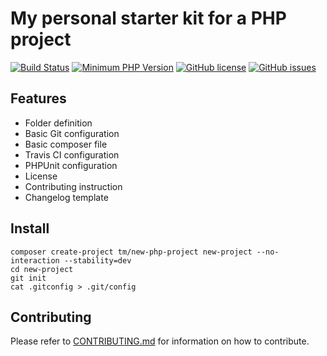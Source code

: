 # My personal starter kit for a PHP project

[![Build Status](https://img.shields.io/badge/build-passing-brightgreen.svg)]()
[![Minimum PHP Version](https://img.shields.io/badge/php-%3E%3D%205.6-8892BF.svg?style=flat-square)](https://php.net/)
[![GitHub license](https://img.shields.io/badge/license-MIT-blue.svg)](https://raw.githubusercontent.com/tommy-muehle/php-repository-starter/master/LICENSE)
[![GitHub issues](https://img.shields.io/github/issues/tommy-muehle/php-repository-starter.svg)](https://github.com/php-repository-starter/issues)

## Features

* Folder definition
* Basic Git configuration
* Basic composer file 
* Travis CI configuration
* PHPUnit configuration
* License
* Contributing instruction
* Changelog template

## Install

```
composer create-project tm/new-php-project new-project --no-interaction --stability=dev
cd new-project
git init
cat .gitconfig > .git/config
```

## Contributing

Please refer to [CONTRIBUTING.md](CONTRIBUTING.md) for information on how to contribute.
